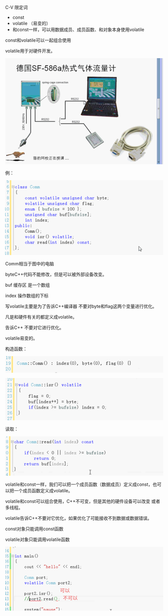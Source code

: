 C-V 限定词

- const
- volatile （易变的）
- 和const一样，可以用数据成员、成员函数、和对象本身使用volatile



const和volatile可以一起组合使用

volatile用于对硬件开发。

![image-20190528112500868](assets/image-20190528112500868.png)



例：

![image-20190528113337971](assets/image-20190528113337971.png)



Comm相当于图中的电脑

byteC++代码不能修改，但是可以被外部设备改变。

buf 缓存区 是一个数组

index 操作数组的下标

写volatile主要是为了告诉C++编译器 不要对byte和flag这两个变量进行优化。

凡是和硬件有关的都定义成volatile。

告诉C++ 不要对它进行优化。

volatile易变的。

构造函数：

![image-20190528113513372](assets/image-20190528113513372.png)

![image-20190528113538531](assets/image-20190528113538531.png)

读取：

![image-20190528113608901](assets/image-20190528113608901.png)



volatile和const一样，我们可以把一个成员函数（数据成员）定义成const，也可以把一个成员函数定义成volatile。

volatile和const可以组合使用，C++不可变，但是其他的硬件设备可以改变 或者多线程。

volatile告诉C++不要对它优化，如果优化了可能接收不到数据或数据错误。



const对象只能调用const函数

volatile对象只能调用volatile函数



![image-20190528114119438](assets/image-20190528114119438.png)

